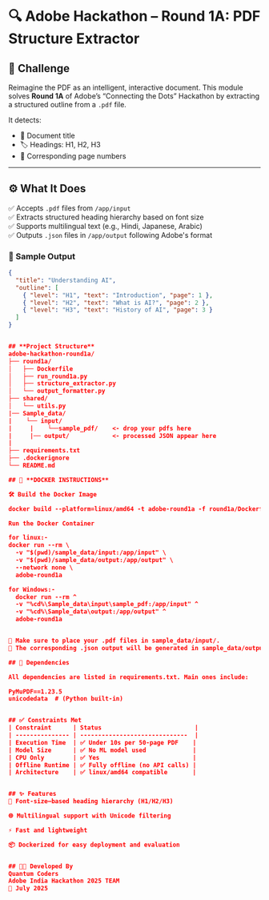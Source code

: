 # 🔍 Adobe Hackathon – Round 1A: PDF Structure Extractor

## 📌 Challenge

Reimagine the PDF as an intelligent, interactive document. This module solves **Round 1A** of Adobe’s “Connecting the Dots” Hackathon by extracting a structured outline from a `.pdf` file.

It detects:
- 📖 Document title
- 🏷️ Headings: H1, H2, H3
- 📄 Corresponding page numbers

---

## ⚙️ What It Does

✅ Accepts `.pdf` files from `/app/input`  
✅ Extracts structured heading hierarchy based on font size  
✅ Supports multilingual text (e.g., Hindi, Japanese, Arabic)  
✅ Outputs `.json` files in `/app/output` following Adobe's format

### 🔢 Sample Output

```json
{
  "title": "Understanding AI",
  "outline": [
    { "level": "H1", "text": "Introduction", "page": 1 },
    { "level": "H2", "text": "What is AI?", "page": 2 },
    { "level": "H3", "text": "History of AI", "page": 3 }
  ]
}


## **Project Structure**
adobe-hackathon-round1a/
├── round1a/
│   ├── Dockerfile
│   ├── run_round1a.py
│   ├── structure_extractor.py
│   └── output_formatter.py
├── shared/                  
│   └── utils.py  
|── Sample_data/
|    └── input/
|     |    └──sample_pdf/    <- drop your pdfs here
|     |── output/            <- processed JSON appear here 
|            
├── requirements.txt
├── .dockerignore
└── README.md                

## 🐳 **DOCKER INSTRUCTIONS**

🛠️ Build the Docker Image

docker build --platform=linux/amd64 -t adobe-round1a -f round1a/Dockerfile .

Run the Docker Container

for linux:-
docker run --rm \
  -v "$(pwd)/sample_data/input:/app/input" \
  -v "$(pwd)/sample_data/output:/app/output" \
  --network none \
  adobe-round1a

for Windows:-
  docker run --rm ^
  -v "%cd%\Sample_data\input\sample_pdf:/app/input" ^
  -v "%cd%\Sample_data\output:/app/output" ^
  adobe-round1a


📁 Make sure to place your .pdf files in sample_data/input/.
📝 The corresponding .json output will be generated in sample_data/output/.

## 🧾 Dependencies

All dependencies are listed in requirements.txt. Main ones include:

PyMuPDF==1.23.5
unicodedata  # (Python built-in)


## ✅ Constraints Met
| Constraint      | Status                          |
| --------------- | ------------------------------  |
| Execution Time  | ✅ Under 10s per 50-page PDF    |
| Model Size      | ✅ No ML model used             |
| CPU Only        | ✅ Yes                          |
| Offline Runtime | ✅ Fully offline (no API calls) |
| Architecture    | ✅ linux/amd64 compatible       |


## ✨ Features
🧠 Font-size–based heading hierarchy (H1/H2/H3)

🌐 Multilingual support with Unicode filtering

⚡ Fast and lightweight

📦 Dockerized for easy deployment and evaluation


## 🧑‍💻 Developed By
Quantum Coders
Adobe India Hackathon 2025 TEAM
📅 July 2025